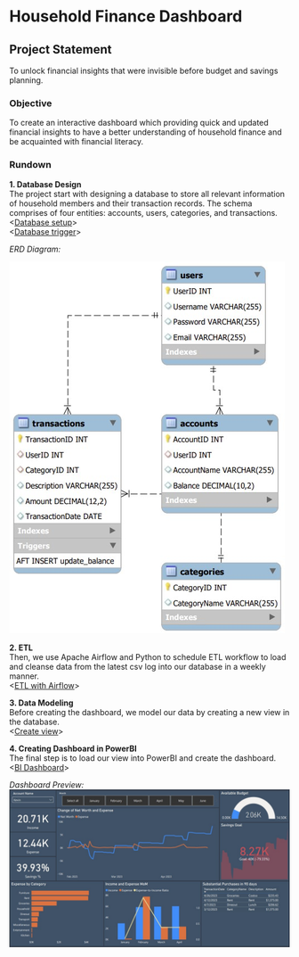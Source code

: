 # Household Finance Dashboard

## Project Statement
To unlock financial insights that were invisible before budget and savings planning.

### Objective <br>
To create an interactive dashboard which providing quick and updated financial insights to have a better understanding of household finance and be acquainted with financial literacy. 

### Rundown <br>
**1. Database Design <br>**
The project start with designing a database to store all relevant information of household members and their transaction records. The schema comprises of four entities: accounts, users, categories, and transactions. <br><[Database setup](db_setup.sql)><br>
<[Database trigger](trigger.sql)><br>

_ERD Diagram:_

![erd image](https://github.com/Kevin-qt/Household-Finance-Dashboard/blob/main/erd.jpg)

**2. ETL <br>**
Then, we use Apache Airflow and Python to schedule ETL workflow to load and cleanse data from the latest csv log into our database in a weekly manner.<br>
<[ETL with Airflow](airflow_etl.py)><br>

**3. Data Modeling <br>**
Before creating the dashboard, we model our data by creating a new view in the database. <br>
<[Create view](new_view.sql)><br>

**4. Creating Dashboard in PowerBI <br>**
The final step is to load our view into PowerBI and create the dashboard. <br>
<[BI Dashboard](dashboard.pbit)><br>

_Dashboard Preview:_
![preview](https://github.com/Kevin-qt/Household-Finance-Dashboard/blob/main/dashboard_preview.jpg)
